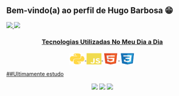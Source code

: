 ## Bem-vindo(a) ao perfil de Hugo Barbosa  😁
 <div>
 <div>
   <a href="https://github.com/hugobr72">
   <img height="180em" src="https://github-readme-stats.vercel.app/api?username=hugobr72&show_icons=true&theme=radical&include_all_commits=true&count_private=true"/>
   <img height="180em" src="https://github-readme-stats.vercel.app/api/top-langs/?username=hugobr72&layout=compact&langs_count=6&theme=radical"/>
</div>
 <h3 align="center">Tecnologias Utilizadas No Meu Dia a Dia
  <div align="center" valign="top">
<div style="display: inline_block"><br>
  <img align="center" alt="Python" height="30" width="40" src="https://raw.githubusercontent.com/devicons/devicon/master/icons/python/python-plain.svg">
  <img align="center" alt="Js" height="30" width="40" src="https://raw.githubusercontent.com/devicons/devicon/master/icons/javascript/javascript-plain.svg">
  <img align="center" alt="HTML" height="30" width="40" src="https://raw.githubusercontent.com/devicons/devicon/master/icons/html5/html5-original.svg">
  <img align="center" alt="CSS" height="30" width="40" src="https://raw.githubusercontent.com/devicons/devicon/master/icons/css3/css3-original.svg">
</div>
</div>
 </div>
 <div>
 ##Ultimamente estudo 
 </div> 
 
 <br>
 <div align="center">
<div> 
  <a href="https://instagram.com/hugobrod_" target="_blank"><img src="https://img.shields.io/badge/-Instagram-%23E4405F?style=for-the-badge&logo=instagram&logoColor=white" target="_blank"></a>
  <a href = "mailto:hugobrod72@gmail.com"><img src="https://img.shields.io/badge/-Gmail-%23333?style=for-the-badge&logo=gmail&logoColor=white" target="_blank"></a>
  <a href="https://www.linkedin.com/in/hugo-barbosa-rodrigues-090797243/" target="_blank"><img src="https://img.shields.io/badge/-LinkedIn-%230077B5?style=for-the-badge&logo=linkedin&logoColor=white" target="_blank"></a> 
 </div>
  </div>
 

